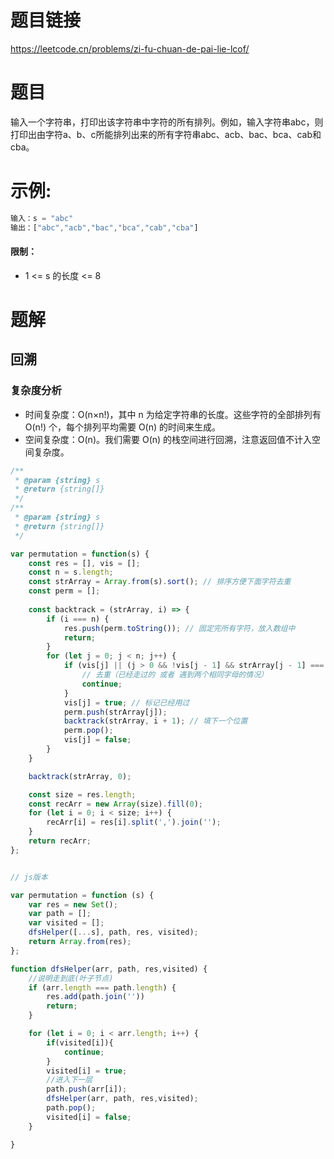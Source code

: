 # 题目链接

https://leetcode.cn/problems/zi-fu-chuan-de-pai-lie-lcof/  

# 题目

输入一个字符串，打印出该字符串中字符的所有排列。例如，输入字符串abc，则打印出由字符a、b、c所能排列出来的所有字符串abc、acb、bac、bca、cab和cba。

# 示例:

```js
输入：s = "abc"
输出：["abc","acb","bac","bca","cab","cba"]
```

#### 限制：

- 1 <= s 的长度 <= 8

# 题解

## 回溯

### 复杂度分析

- 时间复杂度：O(n×n!)，其中 n 为给定字符串的长度。这些字符的全部排列有 O(n!) 个，每个排列平均需要 O(n) 的时间来生成。
- 空间复杂度：O(n)。我们需要 O(n) 的栈空间进行回溯，注意返回值不计入空间复杂度。
  
```js
/**
 * @param {string} s
 * @return {string[]}
 */
/**
 * @param {string} s
 * @return {string[]}
 */

var permutation = function(s) {
    const res = [], vis = [];
    const n = s.length;
    const strArray = Array.from(s).sort(); // 排序方便下面字符去重
    const perm = [];
    
    const backtrack = (strArray, i) => {
        if (i === n) {
            res.push(perm.toString()); // 固定完所有字符，放入数组中
            return;
        }
        for (let j = 0; j < n; j++) {
            if (vis[j] || (j > 0 && !vis[j - 1] && strArray[j - 1] === strArray[j])) {
                // 去重（已经走过的 或者 遇到两个相同字母的情况）
                continue;
            }
            vis[j] = true; // 标记已经用过
            perm.push(strArray[j]);
            backtrack(strArray, i + 1); // 填下一个位置
            perm.pop();
            vis[j] = false;
        }
    }

    backtrack(strArray, 0);

    const size = res.length;
    const recArr = new Array(size).fill(0);
    for (let i = 0; i < size; i++) {
        recArr[i] = res[i].split(',').join('');
    }
    return recArr;
};


// js版本

var permutation = function (s) {
    var res = new Set();
    var path = [];
    var visited = [];
    dfsHelper([...s], path, res, visited);
    return Array.from(res);
};

function dfsHelper(arr, path, res,visited) {
    //说明走到底(叶子节点)
    if (arr.length === path.length) { 
        res.add(path.join(''))
        return;
    }

    for (let i = 0; i < arr.length; i++) {
        if(visited[i]){
            continue;
        }
        visited[i] = true;
        //进入下一层
        path.push(arr[i]);
        dfsHelper(arr, path, res,visited);
        path.pop();
        visited[i] = false;
    }

}
```
